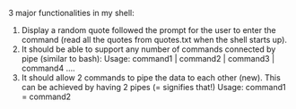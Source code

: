 3 major functionalities in my shell:
1. Display a random quote followed the prompt for the user to enter the command (read all the quotes from quotes.txt when the shell starts up).
2. It should be able to support any number of commands connected by pipe (similar to bash):
Usage:                  command1 | command2 | command3 | command4 ....
4. It should allow 2 commands to pipe the data to each other (new). This can be achieved by having 2 pipes (= signifies that!)
Usage:                  command1 = command2 

